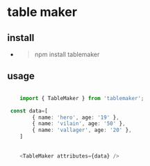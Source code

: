 # table maker

## install

- > npm install tablemaker

## usage

```typescript

	import { TableMaker } from 'tablemaker';

 const data=[
        { name: 'hero', age: '19' },
        { name: 'vilain', age: '50' },
        { name: 'vallager', age: '20' },
    ]
	
	
    <TableMaker attributes={data} />
	
	


```
